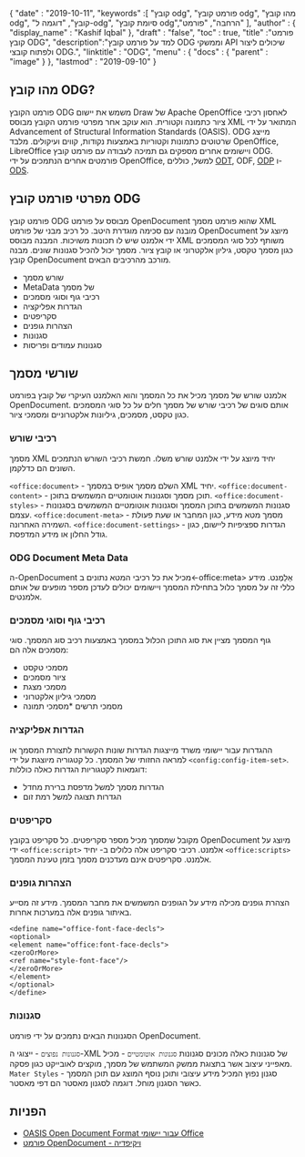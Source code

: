 {
  "date" : "2019-10-11",
  "keywords" :[ "קובץ odg", "פורמט קובץ odg", "מהו קובץ odg", "קובץ", "דוגמה ל-odg", "סיומת קובץ odg","הרחבה", "פורמט" ],
  "author" : {
    "display_name" : "Kashif Iqbal"
},
  "draft" : "false",
  "toc" : true,
  "title" :"פורמט קובץ ODG",
  "description":"למד על פורמט קובץ ODG וממשקי API שיכולים ליצור ולפתוח קובצי ODG.",
  "linktitle" : "ODG",
  "menu" : {
    "docs" : {
      "parent" : "image"
}
},
  "lastmod" : "2019-09-10"
}

## מהו קובץ ODG?

פורמט הקובץ ODG משמש את יישום Draw של Apache OpenOffice לאחסון רכיבי ציור כתמונה וקטורית. הוא עוקב אחר מפרטי פורמט הקובץ מבוסס XML המתואר על ידי Advancement of Structural Information Standards (OASIS). ODG מייצג שרטוטים כתמונות וקטוריות באמצעות נקודות, קווים ועיקולים. מלבד OpenOffice, LibreOffice ויישומים אחרים מספקים גם תמיכה לעבודה עם פורמט קובץ ODG. פורמטים אחרים הנתמכים על ידי OpenOffice, למשל, כוללים [ODT](/he/word-processing/odt/), ODF, [ODP](/he/presentation/odp/) ו-[ODS](/he/spreadsheet/ods/).


## מפרטי פורמט קובץ ODG

פורמט קובץ ODG מבוסס על פורמט OpenDocument שהוא פורמט מסמך XML מובנה עם סכימה מוגדרת היטב.
כל רכיב מבני של פורמט OpenDocument מיוצג על ידי אלמנט שיש לו תכונות משויכות. המבנה מבוסס XML משותף לכל סוגי המסמכים כגון מסמך טקסט, גיליון אלקטרוני או קובץ ציור. מסמך יכול להכיל סגנונות שונים. מבנה קובץ OpenDocument מורכב מהרכיבים הבאים.
* שורש מסמך
* MetaData של מסמך
* רכיבי גוף וסוגי מסמכים
* הגדרות אפליקציה
* סקריפטים
* הצהרות גופנים
* סגנונות
* סגנונות עמודים ופריסות

## שורשי מסמך ##

אלמנט שורש של מסמך מכיל את כל המסמך והוא האלמנט העיקרי של קובץ בפורמט OpenDocument. אותם סוגים של רכיבי שורש של מסמך חלים על כל סוגי המסמכים כגון טקסט, מסמכים, גיליונות אלקטרוניים ומסמכי ציור.

### רכיבי שורש ###
מסמך XML יחיד מיוצג על ידי אלמנט שורש משלו. חמשת רכיבי השורש הנתמכים השונים הם כדלקמן.

`<office:document>` - השלם מסמך אופיס במסמך XML יחיד.
`<office:document-content>` - תוכן מסמך וסגנונות אוטומטיים המשמשים בתוכן.
`<office:document-styles>` - סגנונות המשמשים בתוכן המסמך וסגנונות אוטומטיים המשמשים בסגנונות עצמם.
`<office:document-meta>` - מסמך מטא מידע, כגון המחבר או שעת פעולת השמירה האחרונה.
`<office:document-settings>` - הגדרות ספציפיות ליישום, כגון גודל החלון או מידע המדפסת.

### ODG Document Meta Data ###
ה-OpenDocument מכיל את כל רכיבי המטא נתונים ב-\<office:meta> אֵלֵמֶנט. מידע כללי זה על מסמך כלול בתחילת המסמך ויישומים יכולים לעדכן מספר מופעים של אותם אלמנטים.

### רכיבי גוף וסוגי מסמכים ###
גוף המסמך מציין את סוג התוכן הכלול במסמך באמצעות רכיב סוג המסמך. סוגי מסמכים אלה הם:
* מסמכי טקסט
* ציור מסמכים
* מסמכי מצגת
* מסמכי גיליון אלקטרוני
* מסמכי תרשים
*מסמכי תמונה

### הגדרות אפליקציה ###
ההגדרות עבור יישומי משרד מייצגות הגדרות שונות הקשורות לתצורת המסמך או למראה החזותי של המסמך. כל קטגוריה מיוצגת על ידי `<config:config-item-set>`. דוגמאות לקטגוריות הגדרות כאלה כוללות:
* הגדרות מסמך למשל מדפסת ברירת מחדל
* הגדרות תצוגה למשל רמת זום

### סקריפטים ###
מקובל שמסמך מכיל מספר סקריפטים. כל סקריפט בקובץ OpenDocument מיוצג על ידי `<office:script>` אלמנט. רכיבי סקריפט אלה כלולים ב- יחיד `<office:scripts>` אלמנט. סקריפטים אינם מעדכנים מסמך בזמן טעינת המסמך.
### הצהרות גופנים ###

הצהרת גופנים מכילה מידע על הגופנים המשמשים את מחבר המסמך. מידע זה מסייע באיתור גופנים אלה במערכות אחרות.
```
<define name="office-font-face-decls">
<optional>
<element name="office:font-face-decls">
<zeroOrMore>
<ref name="style-font-face"/>
</zeroOrMore>
</element>
</optional>
</define>
```
### סגנונות ###
הסגנונות הבאים נתמכים על ידי פורמט OpenDocument.

`סגנונות נפוצים` - ייצוגי ה-XML של סגנונות כאלה מכונים סגנונות
`סגנונות אוטומטיים` - מכיל מאפייני עיצוב אשר בתצוגת ממשק המשתמש של מסמך, מוקצים לאובייקט כגון פסקה.
`Mater Styles` - סגנון נפוץ המכיל מידע עיצובי ותוכן נוסף המוצג עם תוכן המסמך כאשר הסגנון מוחל. דוגמה לסגנון מאסטר הם דפי מאסטר.

## הפניות ##
* [OASIS Open Document Format עבור יישומי Office](https://www.oasis-open.org/committees/tc_home.php?wg_abbrev=office)
* [פורמט OpenDocument - ויקיפדיה](https://en.wikipedia.org/wiki/OpenDocument)

